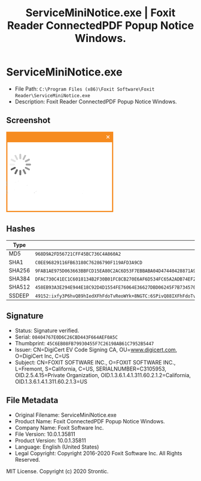 ﻿---
title: ServiceMiniNotice.exe | Foxit Reader ConnectedPDF Popup Notice Windows.
---

# ServiceMiniNotice.exe 

* File Path: `C:\Program Files (x86)\Foxit Software\Foxit Reader\ServiceMiniNotice.exe`
* Description: Foxit Reader ConnectedPDF Popup Notice Windows.

## Screenshot

![ServiceMiniNotice.exe](screenshots/ServiceMiniNotice.exe-968D9A2FD56721CFF45BC736C4A860A2-1.png)

## Hashes

Type | Hash
-- | --
MD5 | `968D9A2FD56721CFF45BC736C4A860A2`
SHA1 | `C0EE96829116FB63180C76286790F119AFD3A9CD`
SHA256 | `9FAB1AE975D063663BBFCD15EA80C2AC6D53F7EBBABA04D47440428871A9CFDE`
SHA384 | `DFAC730C41EC1C6018134B2F30B01FC8CB270E6AF6D534FC65A2ADB74EF263759E7CF0FC54BD73D2DF17D6E7733729D8`
SHA512 | `458EB93A3E294E944E18C92D4D1554FE76064E36627DBD06245F7B73457068B51F8C738A711D4730A04DFFDFAC660559096D9A36F60242BD43CCA93340142C97`
SSDEEP | `49152:ixfy3P6hvQ89hIedXFhFdoTvReoWYk+8NGTC:6SPivQ88IXFhFdoTv4oWYk`

## Signature

* Status: Signature verified.
* Serial: `08404767E0D6C26CBD443F664AEF0A5C`
* Thumbprint: `45C6EB08FB79930455F7C26198AB61C7952B5447`
* Issuer: CN=DigiCert EV Code Signing CA, OU=www.digicert.com, O=DigiCert Inc, C=US
* Subject: CN=FOXIT SOFTWARE INC., O=FOXIT SOFTWARE INC., L=Fremont, S=California, C=US, SERIALNUMBER=C3105953, OID.2.5.4.15=Private Organization, OID.1.3.6.1.4.1.311.60.2.1.2=California, OID.1.3.6.1.4.1.311.60.2.1.3=US

## File Metadata

* Original Filename: ServiceMiniNotice.exe
* Product Name: Foxit ConnectedPDF Popup Notice Windows.
* Company Name: Foxit Software Inc.
* File Version: 10.0.1.35811
* Product Version: 10.0.1.35811
* Language: English (United States)
* Legal Copyright: Copyright  2016-2020 Foxit Software Inc. All Rights Reserved.





MIT License. Copyright (c) 2020 Strontic.


